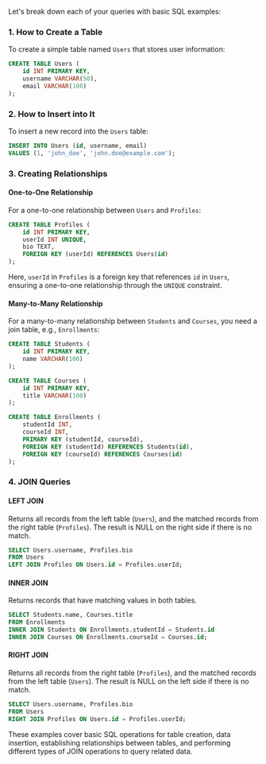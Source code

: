 Let's break down each of your queries with basic SQL examples:

### 1. How to Create a Table

To create a simple table named `Users` that stores user information:

```sql
CREATE TABLE Users (
    id INT PRIMARY KEY,
    username VARCHAR(50),
    email VARCHAR(100)
);
```

### 2. How to Insert into It

To insert a new record into the `Users` table:

```sql
INSERT INTO Users (id, username, email)
VALUES (1, 'john_doe', 'john.doe@example.com');
```

### 3. Creating Relationships

#### One-to-One Relationship

For a one-to-one relationship between `Users` and `Profiles`:

```sql
CREATE TABLE Profiles (
    id INT PRIMARY KEY,
    userId INT UNIQUE,
    bio TEXT,
    FOREIGN KEY (userId) REFERENCES Users(id)
);
```

Here, `userId` in `Profiles` is a foreign key that references `id` in `Users`, ensuring a one-to-one relationship through the `UNIQUE` constraint.

#### Many-to-Many Relationship

For a many-to-many relationship between `Students` and `Courses`, you need a join table, e.g., `Enrollments`:

```sql
CREATE TABLE Students (
    id INT PRIMARY KEY,
    name VARCHAR(100)
);

CREATE TABLE Courses (
    id INT PRIMARY KEY,
    title VARCHAR(100)
);

CREATE TABLE Enrollments (
    studentId INT,
    courseId INT,
    PRIMARY KEY (studentId, courseId),
    FOREIGN KEY (studentId) REFERENCES Students(id),
    FOREIGN KEY (courseId) REFERENCES Courses(id)
);
```

### 4. JOIN Queries

#### LEFT JOIN

Returns all records from the left table (`Users`), and the matched records from the right table (`Profiles`). The result is NULL on the right side if there is no match.

```sql
SELECT Users.username, Profiles.bio
FROM Users
LEFT JOIN Profiles ON Users.id = Profiles.userId;
```

#### INNER JOIN

Returns records that have matching values in both tables.

```sql
SELECT Students.name, Courses.title
FROM Enrollments
INNER JOIN Students ON Enrollments.studentId = Students.id
INNER JOIN Courses ON Enrollments.courseId = Courses.id;
```

#### RIGHT JOIN

Returns all records from the right table (`Profiles`), and the matched records from the left table (`Users`). The result is NULL on the left side if there is no match.

```sql
SELECT Users.username, Profiles.bio
FROM Users
RIGHT JOIN Profiles ON Users.id = Profiles.userId;
```

These examples cover basic SQL operations for table creation, data insertion, establishing relationships between tables, and performing different types of JOIN operations to query related data.